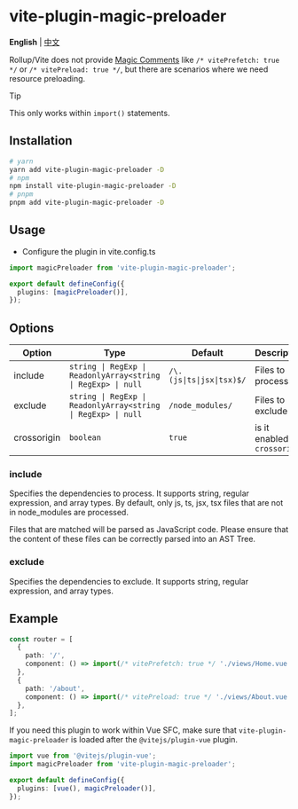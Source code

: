 # vite-plugin-magic-preloader

**English** | [中文](./README.zh_CN.md)

Rollup/Vite does not provide [Magic Comments](https://webpack.js.org/api/module-methods/#magic-comments) like `/* vitePrefetch: true */` or `/* vitePreload: true */`, but there are scenarios where we need resource preloading.

> [!TIP]
> This only works within `import()` statements.

## Installation

```bash
# yarn
yarn add vite-plugin-magic-preloader -D
# npm
npm install vite-plugin-magic-preloader -D
# pnpm
pnpm add vite-plugin-magic-preloader -D
```

## Usage

- Configure the plugin in vite.config.ts

```ts
import magicPreloader from 'vite-plugin-magic-preloader';

export default defineConfig({
  plugins: [magicPreloader()],
});
```

## Options

| Option      | Type                                       | Default                   | Description                 |
| ----------- | ------------------------------------------ | ------------------------- | --------------------------- |
| include     | `string \| RegExp \| ReadonlyArray<string \| RegExp> \| null` | `/\.(js\|ts\|jsx\|tsx)$/` | Files to process            |
| exclude     | `string \| RegExp \| ReadonlyArray<string \| RegExp> \| null` | `/node_modules/`          | Files to exclude            |
| crossorigin | `boolean`                                  | `true`                    | is it enabled `crossorigin` |

### include

Specifies the dependencies to process. It supports string, regular expression, and array types. By default, only js, ts, jsx, tsx files that are not in node_modules are processed.

Files that are matched will be parsed as JavaScript code. Please ensure that the content of these files can be correctly parsed into an AST Tree.

### exclude

Specifies the dependencies to exclude. It supports string, regular expression, and array types.

## Example

```ts
const router = [
  {
    path: '/',
    component: () => import(/* vitePrefetch: true */ './views/Home.vue'),
  },
  {
    path: '/about',
    component: () => import(/* vitePreload: true */ './views/About.vue'),
  },
];
```

If you need this plugin to work within Vue SFC, make sure that `vite-plugin-magic-preloader` is loaded after the `@vitejs/plugin-vue` plugin.

```ts
import vue from '@vitejs/plugin-vue';
import magicPreloader from 'vite-plugin-magic-preloader';

export default defineConfig({
  plugins: [vue(), magicPreloader()],
});
```
